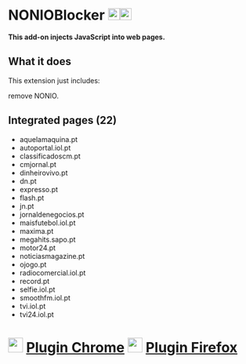 # NONIOBlocker <img src="https://raw.githubusercontent.com/alrra/browser-logos/master/src/chrome/chrome_48x48.png" width="24"/><img src="https://raw.githubusercontent.com/alrra/browser-logos/master/src/firefox/firefox_48x48.png" width="24"/>

**This add-on injects JavaScript into web pages.**

## What it does

This extension just includes:

remove NONIO.

## Integrated pages (22)

* aquelamaquina.pt
* autoportal.iol.pt
* classificadoscm.pt
* cmjornal.pt
* dinheirovivo.pt
* dn.pt
* expresso.pt
* flash.pt
* jn.pt
* jornaldenegocios.pt
* maisfutebol.iol.pt
* maxima.pt
* megahits.sapo.pt
* motor24.pt
* noticiasmagazine.pt
* ojogo.pt
* radiocomercial.iol.pt
* record.pt
* selfie.iol.pt
* smoothfm.iol.pt
* tvi.iol.pt
* tvi24.iol.pt

# <img src="https://raw.githubusercontent.com/alrra/browser-logos/master/src/chrome/chrome_48x48.png" width="30"/> <a href="https://chrome.google.com/webstore/detail/nonioblocker/mgjhmbdcblaeiplecddckgalpiceoiaj">Plugin Chrome</a> <img src="https://raw.githubusercontent.com/alrra/browser-logos/master/src/firefox/firefox_48x48.png" width="30"/> <a href="https://addons.mozilla.org/pt-PT/firefox/addon/nonioblocker/">Plugin Firefox</a>
